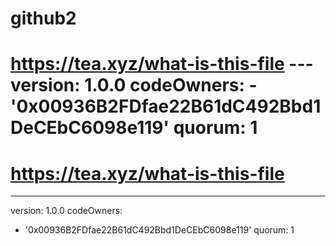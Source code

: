 # github2
# https://tea.xyz/what-is-this-file --- version: 1.0.0 codeOwners:   - '0x00936B2FDfae22B61dC492Bbd1DeCEbC6098e119' quorum: 1
# https://tea.xyz/what-is-this-file
---
version: 1.0.0
codeOwners:
  - '0x00936B2FDfae22B61dC492Bbd1DeCEbC6098e119'
quorum: 1
